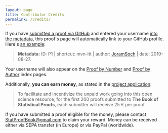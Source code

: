 ```yaml
---
layout: page
title: Contributor Credits
permalink: /credits/
---
```



If you have [submitted a proof via GitHub](/contribute/) and entered your username [into the metadata](/Tutorials/Metadata.md), this proof's page will automatically link to your GitHub profile. Here's [an example](/Proofs/mvn-ltt.html):

> **Metadata:** ID: P1 \| shortcut: mvn-ltt \| author: [JoramSoch](https://github.com/JoramSoch) \| date: 2019-08-27.

Your username will also appear on the [Proof by Number](/Indexes/Proof_by_Number.md) and [Proof by Author](/Indexes/Proof_by_Author.md) index pages.

Additionally, **you can earn money**, as stated in the [project application](https://de.wikiversity.org/wiki/Wikiversity:Fellow-Programm_Freies_Wissen/Einreichungen/The_Book_of_Statistical_Proofs):

> To facilitate and incentivize the unpaid work going into this open science resource, for the first 200 proofs submitted to **The Book of Statistical Proofs**, each submitter will receive 25 € per proof.

If you have submitted a proof eligible for the money, please contact [StatProofBook@gmail.com](mailto:StatProofBook@gmail.com) to claim your reward. Money can be received either via SEPA transfer (in Europe) or via PayPal (worldwide).